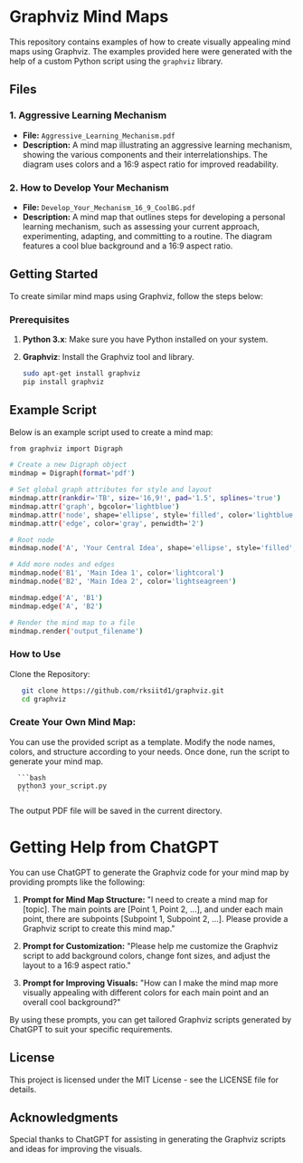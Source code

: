 # Graphviz Mind Maps

This repository contains examples of how to create visually appealing mind maps using Graphviz. The examples provided here were generated with the help of a custom Python script using the `graphviz` library.

## Files

### 1. **Aggressive Learning Mechanism**

- **File:** `Aggressive_Learning_Mechanism.pdf`
- **Description:** A mind map illustrating an aggressive learning mechanism, showing the various components and their interrelationships. The diagram uses colors and a 16:9 aspect ratio for improved readability.

### 2. **How to Develop Your Mechanism**

- **File:** `Develop_Your_Mechanism_16_9_CoolBG.pdf`
- **Description:** A mind map that outlines steps for developing a personal learning mechanism, such as assessing your current approach, experimenting, adapting, and committing to a routine. The diagram features a cool blue background and a 16:9 aspect ratio.

## Getting Started

To create similar mind maps using Graphviz, follow the steps below:

### Prerequisites

1. **Python 3.x**: Make sure you have Python installed on your system.
2. **Graphviz**: Install the Graphviz tool and library.

   ```bash
   sudo apt-get install graphviz
   pip install graphviz
   ```   
## Example Script
Below is an example script used to create a mind map:

   ```bash
   from graphviz import Digraph
   
   # Create a new Digraph object
   mindmap = Digraph(format='pdf')
   
   # Set global graph attributes for style and layout
   mindmap.attr(rankdir='TB', size='16,9!', pad='1.5', splines='true')
   mindmap.attr('graph', bgcolor='lightblue')
   mindmap.attr('node', shape='ellipse', style='filled', color='lightblue', fontname='Arial', fontsize='22', margin='0.3')
   mindmap.attr('edge', color='gray', penwidth='2')
   
   # Root node
   mindmap.node('A', 'Your Central Idea', shape='ellipse', style='filled', color='orange', fontcolor='white', fontsize='28')
   
   # Add more nodes and edges
   mindmap.node('B1', 'Main Idea 1', color='lightcoral')
   mindmap.node('B2', 'Main Idea 2', color='lightseagreen')
   
   mindmap.edge('A', 'B1')
   mindmap.edge('A', 'B2')
   
   # Render the mind map to a file
   mindmap.render('output_filename')
   ```

### How to Use
Clone the Repository:

   ```bash
      git clone https://github.com/rksiitd1/graphviz.git
      cd graphviz
   ```
### Create Your Own Mind Map:

You can use the provided script as a template. Modify the node names, colors, and structure according to your needs. Once done, run the script to generate your mind map.

      ```bash
      python3 your_script.py
      ```
The output PDF file will be saved in the current directory.

# Getting Help from ChatGPT

You can use ChatGPT to generate the Graphviz code for your mind map by providing prompts like the following:

1. **Prompt for Mind Map Structure:**
"I need to create a mind map for [topic]. The main points are [Point 1, Point 2, ...], and under each main point, there are subpoints [Subpoint 1, Subpoint 2, ...]. Please provide a Graphviz script to create this mind map."

2. **Prompt for Customization:**
"Please help me customize the Graphviz script to add background colors, change font sizes, and adjust the layout to a 16:9 aspect ratio."

3. **Prompt for Improving Visuals:**
"How can I make the mind map more visually appealing with different colors for each main point and an overall cool background?"

By using these prompts, you can get tailored Graphviz scripts generated by ChatGPT to suit your specific requirements.

## License

This project is licensed under the MIT License - see the LICENSE file for details.

## Acknowledgments

Special thanks to ChatGPT for assisting in generating the Graphviz scripts and ideas for improving the visuals.

